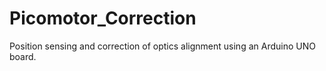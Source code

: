 # Picomotor_Correction
Position sensing and correction of optics alignment using an Arduino UNO board.
